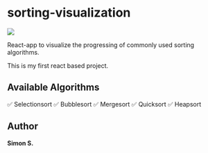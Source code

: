 # sorting-visualization

[<img src="https://img.shields.io/website?up_message=Github%20Pages&url=https%3A%2F%2Fkarimelghamry.github.io%2FGraphAV%2F">](https://iowi479.github.io/sorting-visualization/)

React-app to visualize the progressing of commonly used sorting algorithms.

This is my first react based project.

## Available Algorithms

:white_check_mark: Selectionsort
:white_check_mark: Bubblesort
:white_check_mark: Mergesort
:white_check_mark: Quicksort
:white_check_mark: Heapsort

## Author

**Simon S.**
